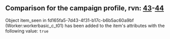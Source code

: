 ## Comparison for the campaign profile, rvn: [43](https://github.com/PRO100KatYT/FortniteProfileRevisions/tree/main/profiles/campaign/43%20campaign.json)-[44](https://github.com/PRO100KatYT/FortniteProfileRevisions/tree/main/profiles/campaign/44%20campaign.json)

Object item_seen in fd165fa5-7d43-4f31-b17c-b6b5ac60a9bf (Worker:workerbasic_c_t01) has been added to the item's attributes with the following value: `true`
<br><br>
